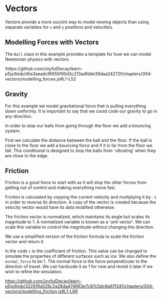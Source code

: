 # Vectors

Vectors provide a more succint way to model moving objects than using separate variables for `x` and `y` positions and velocities.


## Modelling Forces with Vectors

The `Ball` class in this example provides a template for how we can model Newtonian physics with vectors.

ihttps://github.com/JoyfulDecay/learn-p5js/blob/d5a3aeadc9f655f90d3c213adfdde39daa24272f/chapters/004-vectors/modelling_forces.js#L1-L52


## Gravity

For this example we model gravitational force that is pulling everything down uniformly.  It is important to say that we could code our gravity to go in any direction.

In order to stop our balls from going through the floor we add a bouncing system.  

First we calculate the distance between the ball and the floor.  If the ball is close to the floor we add a bouncing force and if it is far from the floor we fall.  This conditional is designed to stop the balls from 'vibrating' when they are close to the edge.


## Friction

Friction is a good force to start with as it will stop the other forces from getting out of control and making everything move fast.

Friction is calculated by copying the current velocity and multiplying it by `-1` in order to reverse its direction.  A copy of the vector is created because the velocity vector would have its data modified otherwise.

The friction vector is normalized, which maintains its angle but scales its magnitude to 1.  A normalized variable is known as a 'unit vector'.  We can scale this variable to control the magnitude without changing the direction.

We use a simplified version of the friction formula to scale the friction vector and return it.

In the code `c` is the coefficient of friction.  This value can be changed to simulate the properties of different surfaces such as ice.  We also define the `normal_force` to be 1.  The normal force is the force perpendicular to the direction of travel.  We can hardcode it as 1 for now and revisit it later if we wish to refine the simulation.

https://github.com/JoyfulDecay/learn-p5js/blob/322616a526c2a28da474663e7c87c5dc8a97f241/chapters/004-vectors/modelling_friction.js#L1-L69
